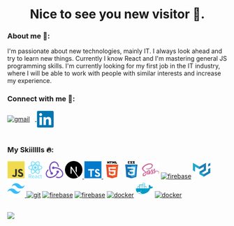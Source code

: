 <h1 align="center">Nice to see you new visitor 🫶.</h1>

<h3>About me 🫣:</h3>
<p>I'm passionate about new technologies, mainly IT. I always look ahead and try to learn new things. Currently I know React and I'm mastering general JS programming skills. I'm currently looking for my first job in the IT industry, where I will be able to work with people with similar interests and increase my experience.</p>


<h3>Connect with me 🫡:</h3>
<p align="left">
<a href="mailto:danielpakoca@gmail.com" target="blank" rel="noreferrer"><img align="center" src="https://upload.wikimedia.org/wikipedia/commons/8/8c/Gmail_Icon_%282013-2020%29.svg" alt="gmail" height="30" width="40" /></a> 
 &nbsp;&nbsp;<a href="https://www.linkedin.com/in/danielpakoca/" target="blank" rel="noreferrer"> <img align="center" src="https://github.com/devicons/devicon/blob/master/icons/linkedin/linkedin-original.svg" alt="facebook" height="40" width="40"/> </a>
<br/></br>


<h3 align="left">My Skiilllls 🔥:</h3>
<p>
 <a href="https://developer.mozilla.org/en-US/docs/Web/JavaScript" target="_blank" rel="noreferrer"><img src="https://raw.githubusercontent.com/devicons/devicon/master/icons/javascript/javascript-original.svg" alt="javascript" width="40" height="40"/></a> 
<a href="https://reactjs.org/" target="_blank" rel="noreferrer"><img src="https://raw.githubusercontent.com/devicons/devicon/master/icons/react/react-original-wordmark.svg" alt="react" width="40" height="40"/></a>
<a href="https://redux.js.org" target="_blank" rel="noreferrer"><img src="https://raw.githubusercontent.com/devicons/devicon/master/icons/redux/redux-original.svg" alt="redux" width="40" height="40"/></a> 
 <a href="https://nextjs.org/" target="_blank" rel="noreferrer"> <img src="https://github.com/devicons/devicon/blob/master/icons/nextjs/nextjs-original.svg" alt="typescript" width="40" height="40"/> </a>
 <a href="https://www.typescriptlang.org/" target="_blank" rel="noreferrer"> <img src="https://raw.githubusercontent.com/devicons/devicon/master/icons/typescript/typescript-original.svg" alt="typescript" width="40" height="40"/> </a>
 <a href="https://www.w3.org/html/" target="_blank" rel="noreferrer"><img src="https://raw.githubusercontent.com/devicons/devicon/master/icons/html5/html5-original-wordmark.svg" alt="html5" width="40" height="40"/></a> 
 <a href="https://www.w3schools.com/css/" target="_blank" rel="noreferrer"><img src="https://raw.githubusercontent.com/devicons/devicon/master/icons/css3/css3-original-wordmark.svg" alt="css3" width="40" height="40"/></a>
 <a href="https://sass-lang.com" target="_blank" rel="noreferrer"><img src="https://raw.githubusercontent.com/devicons/devicon/master/icons/sass/sass-original.svg" alt="sass" width="40" height="40"/></a>
 <a href="https://styled-components.com/" target="_blank" rel="noreferrer"><img src="https://styled-components.com/atom.png" alt="firebase" width="40" height="40"/></a> 
 <a href="https://mui.com/" target="_blank" rel="noreferrer"><img src="https://raw.githubusercontent.com/devicons/devicon/master/icons/materialui/materialui-original.svg" alt="firebase" width="40" height="40"/></a> 
  <a href="https://tailwindcss.com/" target="_blank" rel="noreferrer"> <img src="https://github.com/devicons/devicon/blob/master/icons/tailwindcss/tailwindcss-plain.svg" alt="typescript" width="40" height="40"/> </a>
 <a href="https://git-scm.com/" target="_blank" rel="noreferrer"><img src="https://www.vectorlogo.zone/logos/git-scm/git-scm-icon.svg" alt="git" width="40" height="40"/></a>
<a href="https://firebase.google.com/" target="_blank" rel="noreferrer"><img src="https://www.vectorlogo.zone/logos/firebase/firebase-icon.svg" alt="firebase" width="40" height="40"/></a> 
 <a href="https://next-auth.js.org" target="_blank" rel="noreferrer"><img src="https://next-auth.js.org/img/logo/logo-sm.png" alt="firebase" width="40" height="40"/></a>  
 <a href="https://www.prisma.io" target="_blank" rel="noreferrer"><img src="https://cdn.icon-icons.com/icons2/2148/PNG/512/prisma_icon_132076.png" alt="docker" width="40" height="40"/></a> 
 <a href="https://www.docker.com" target="_blank" rel="noreferrer"><img src="https://raw.githubusercontent.com/devicons/devicon/1119b9f84c0290e0f0b38982099a2bd027a48bf1/icons/docker/docker-plain.svg" alt="docker" width="40" height="40"/></a> 
 <a href="https://www.postgresql.org" target="_blank" rel="noreferrer"><img src="https://cdn-icons-png.flaticon.com/512/5968/5968342.png" alt="docker" width="40" height="40"/></a>

</p>


</br>
<div align="left">
 <img class="img" src="https://github-readme-stats.vercel.app/api/top-langs/?username=Dannynafide&layout=compact" />
</div>

</br>
<!-- <h3 align="left">I’m currently learning 🌱:</h3> I want to find a job as a frontend developer.
 -->

<!-- </br>
<h3 align="left">My stats ✨:</h3>
<div align="left">
 <img class="img" src="https://github-readme-stats.vercel.app/api?username=Dannynafide&show_icons=true&count_private=true" />
</div> -->
